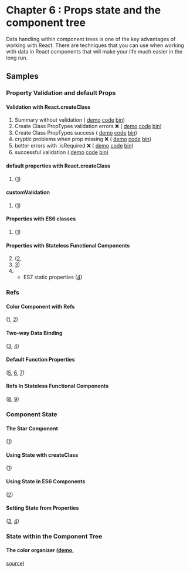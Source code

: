 Chapter 6 : Props state and the component tree
==================
Data handling within component trees is one of the key advantages of working with React. There are techniques that you
can use when working with data in React components that will make your life much easier in the long run.

Samples
--------

### Property Validation and default Props

#### Validation with React.createClass

  1. Summary without validation (
    [demo](https://rawgit.com/MoonHighway/learning-react/update-localize-samples/chapter-06/01-property-validation-and-default-props/01-summary-without-validation.html)
    [code](https://github.com/MoonHighway/learning-react/blob/update-localize-samples/chapter-06/01-property-validation-and-default-props/01-summary-without-validation.html)
    [bin](http://jsbin.com/nusiyu/1/edit?js,output))
  2. Create Class PropTypes validation errors ❌ (
    [demo](https://rawgit.com/MoonHighway/learning-react/update-localize-samples/chapter-06/01-property-validation-and-default-props/02-create-class-prop-types-validation-errors.html)
    [code](https://github.com/MoonHighway/learning-react/blob/update-localize-samples/chapter-06/01-property-validation-and-default-props/02-create-class-prop-types-validation-errors.html)
    [bin](http://jsbin.com/nusiyu/2/edit?js,console,output))
  3. Create Class PropTypes success (
    [demo](https://rawgit.com/MoonHighway/learning-react/update-localize-samples/chapter-06/01-property-validation-and-default-props/03-create-class-prop-types-success.html)
    [code](https://github.com/MoonHighway/learning-react/blob/update-localize-samples/chapter-06/01-property-validation-and-default-props/03-create-class-prop-types-success.html)
    [bin](http://jsbin.com/nusiyu/3/edit?js,output))
  4. cryptic problems when prop missing ❌ (
    [demo](https://rawgit.com/MoonHighway/learning-react/update-localize-samples/chapter-06/01-property-validation-and-default-props/04-cryptic-problems-when-prop-missing.html)
    [code](https://github.com/MoonHighway/learning-react/blob/update-localize-samples/chapter-06/01-property-validation-and-default-props/04-cryptic-problems-when-prop-missing.html)
    [bin](http://jsbin.com/nusiyu/4/edit?js,console,output))
  5. better errors with .isRequired ❌ (
    [demo](https://rawgit.com/MoonHighway/learning-react/update-localize-samples/chapter-06/01-property-validation-and-default-props/05-better-errors-with-is-required.html)
    [code](https://github.com/MoonHighway/learning-react/blob/update-localize-samples/chapter-06/01-property-validation-and-default-props/05-better-errors-with-is-required.html)
    [bin](http://jsbin.com/nusiyu/5/edit?js,console,output))
  6. successful validation (
    [demo](https://rawgit.com/MoonHighway/learning-react/update-localize-samples/chapter-06/01-property-validation-and-default-props/06-successful-validation.html)
    [code](https://github.com/MoonHighway/learning-react/blob/update-localize-samples/chapter-06/01-property-validation-and-default-props/06-successful-validation.html)
    [bin](http://jsbin.com/nusiyu/6/edit?js,output))

#### default properties with React.createClass

  1. ([1](http://jsbin.com/curalu/1/edit?js,output))

#### customValidation

  1. ([1](http://jsbin.com/fefaqe/1/edit?js,console,output))

#### Properties with ES6 classes

  1. ([1](http://jsbin.com/zenohu/1/edit?js,output))

#### Properties with Stateless Functional Components

  2. ([2](http://jsbin.com/zenohu/2/edit?js,output),
  3. [3](http://jsbin.com/zenohu/3/edit?js,output))
  4. * ES7 static properties ([4](http://jsbin.com/zenohu/4/edit?js,output))

### Refs

#### Color Component with Refs

([1](http://jsbin.com/kohigem/1/edit?js,output),
[2](http://jsbin.com/kohigem/2/edit?js,output))

#### Two-way Data Binding

([3](http://jsbin.com/kohigem/3/edit?js,console,output),
[4](http://jsbin.com/kohigem/4/edit?js,console,output))

#### Default Function Properties

([5](http://jsbin.com/kohigem/5/edit?js,console,output),
[6](http://jsbin.com/kohigem/6/edit?js,console,output),
[7](http://jsbin.com/kohigem/7/edit?js,console,output))

#### Refs In Stateless Functional Components

([8](http://jsbin.com/kohigem/8/edit?js,console,output),
[9](http://jsbin.com/kohigem/9/edit?js,console,output))

### Component State

#### The Star Component

([1](http://jsbin.com/puduho/1/edit?js,output))

#### Using State with createClass

([1](http://jsbin.com/zebilo/1/edit?js,output))

#### Using State in ES6 Components

([2](http://jsbin.com/zebilo/2/edit?js,output))

#### Setting State from Properties

([3](http://jsbin.com/zebilo/3/edit?js,output),
[4](http://jsbin.com/zebilo/4/edit?js,output))

### State within the Component Tree

#### The color organizer ([demo](https://rawgit.com/MoonHighway/learning-react/master/chapter-06/color-organizer/dist/index.html),
[source](https://github.com/MoonHighway/learning-react/blob/master/chapter-06/color-organizer))

